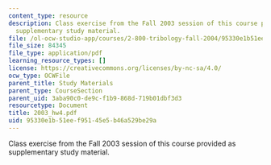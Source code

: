 ```yaml
---
content_type: resource
description: Class exercise from the Fall 2003 session of this course provided as
  supplementary study material.
file: /ol-ocw-studio-app/courses/2-800-tribology-fall-2004/95330e1b51eef95145e5b46a529be29a_2003_hw4.pdf
file_size: 84345
file_type: application/pdf
learning_resource_types: []
license: https://creativecommons.org/licenses/by-nc-sa/4.0/
ocw_type: OCWFile
parent_title: Study Materials
parent_type: CourseSection
parent_uid: 3aba90c0-de9c-f1b9-868d-719b01dbf3d3
resourcetype: Document
title: 2003_hw4.pdf
uid: 95330e1b-51ee-f951-45e5-b46a529be29a
---
```

Class exercise from the Fall 2003 session of this course provided as supplementary study material.